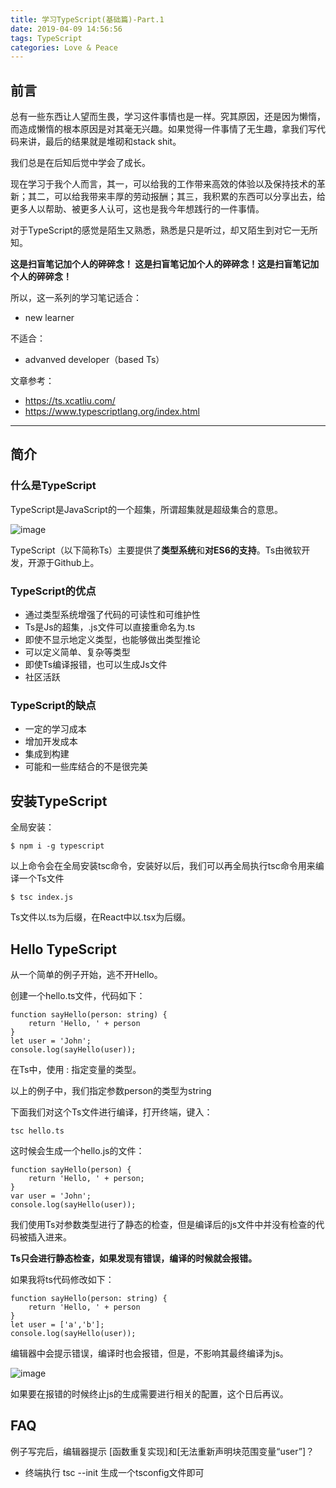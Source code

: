 ```yaml
---
title: 学习TypeScript(基础篇)-Part.1
date: 2019-04-09 14:56:56
tags: TypeScript
categories: Love & Peace
---
```


## 前言

总有一些东西让人望而生畏，学习这件事情也是一样。究其原因，还是因为懒惰，而造成懒惰的根本原因是对其毫无兴趣。如果觉得一件事情了无生趣，拿我们写代码来讲，最后的结果就是堆砌和stack shit。

我们总是在后知后觉中学会了成长。

<!--more-->

现在学习于我个人而言，其一，可以给我的工作带来高效的体验以及保持技术的革新；其二，可以给我带来丰厚的劳动报酬；其三，我积累的东西可以分享出去，给更多人以帮助、被更多人认可，这也是我今年想践行的一件事情。

对于TypeScript的感觉是陌生又熟悉，熟悉是只是听过，却又陌生到对它一无所知。

**这是扫盲笔记加个人的碎碎念！
这是扫盲笔记加个人的碎碎念！这是扫盲笔记加个人的碎碎念！**

所以，这一系列的学习笔记适合：

- new learner

不适合：

- advanved developer（based Ts）


文章参考：

- https://ts.xcatliu.com/
- https://www.typescriptlang.org/index.html


---

## 简介

### 什么是TypeScript

TypeScript是JavaScript的一个超集，所谓超集就是超级集合的意思。

![image](https://ws4.sinaimg.cn/large/006tNc79ly1g1wd52im9hj30k60fuaaj.jpg)

TypeScript（以下简称Ts）主要提供了**类型系统**和**对ES6的支持**。Ts由微软开发，开源于Github上。

### TypeScript的优点

- 通过类型系统增强了代码的可读性和可维护性
- Ts是Js的超集，.js文件可以直接重命名为.ts
- 即使不显示地定义类型，也能够做出类型推论
- 可以定义简单、复杂等类型
- 即使Ts编译报错，也可以生成Js文件
- 社区活跃

### TypeScript的缺点

- 一定的学习成本
- 增加开发成本
- 集成到构建
- 可能和一些库结合的不是很完美

## 安装TypeScript

全局安装：


```
$ npm i -g typescript
```

以上命令会在全局安装tsc命令，安装好以后，我们可以再全局执行tsc命令用来编译一个Ts文件


```
$ tsc index.js
```

Ts文件以.ts为后缀，在React中以.tsx为后缀。

## Hello TypeScript

从一个简单的例子开始，逃不开Hello。

创建一个hello.ts文件，代码如下：


```
function sayHello(person: string) {
    return 'Hello, ' + person
}
let user = 'John';
console.log(sayHello(user));
```

在Ts中，使用 : 指定变量的类型。

以上的例子中，我们指定参数person的类型为string

下面我们对这个Ts文件进行编译，打开终端，键入：


```
tsc hello.ts
```

这时候会生成一个hello.js的文件：


```
function sayHello(person) {
    return 'Hello, ' + person;
}
var user = 'John';
console.log(sayHello(user));
```

我们使用Ts对参数类型进行了静态的检查，但是编译后的js文件中并没有检查的代码被插入进来。

**Ts只会进行静态检查，如果发现有错误，编译的时候就会报错。**


如果我将ts代码修改如下：


```
function sayHello(person: string) {
    return 'Hello, ' + person
}
let user = ['a','b'];
console.log(sayHello(user));
```
编辑器中会提示错误，编译时也会报错，但是，不影响其最终编译为js。

![image](https://ws4.sinaimg.cn/large/006tNc79ly1g1wdw3ymc5j30w0078dgo.jpg)

如果要在报错的时候终止js的生成需要进行相关的配置，这个日后再议。

## FAQ

例子写完后，编辑器提示 [函数重复实现]和[无法重新声明块范围变量“user”]？

- 终端执行  tsc --init 生成一个tsconfig文件即可








